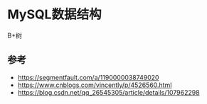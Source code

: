 # MySQL数据结构

B+树





## 参考

- https://segmentfault.com/a/1190000038749020
- https://www.cnblogs.com/vincently/p/4526560.html
- https://blog.csdn.net/qq_26545305/article/details/107962298